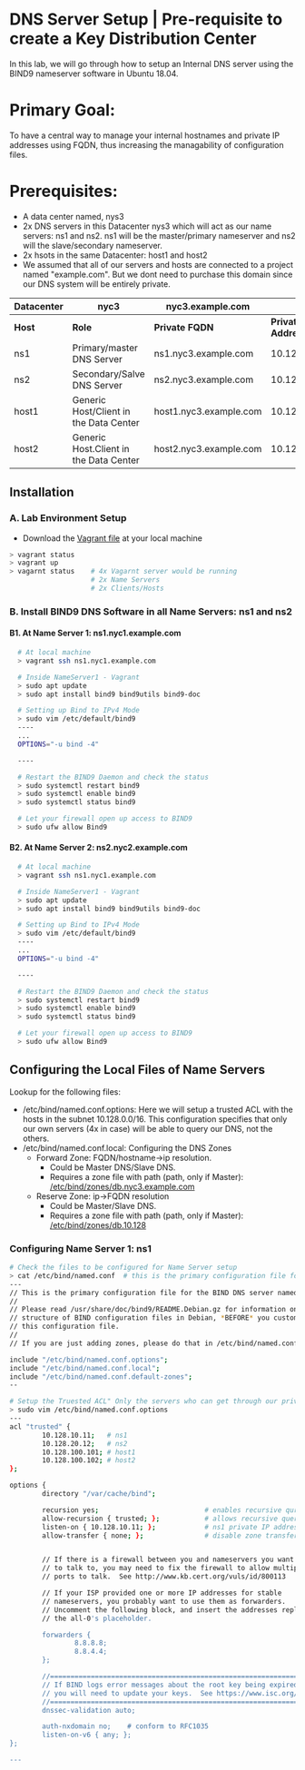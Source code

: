 
# DNS Server Setup | Pre-requisite to create a Key Distribution Center

In this lab, we will go through how to setup an Internal DNS server using the BIND9 nameserver 
software in Ubuntu 18.04.

# Primary Goal: 
To have a central way to manage your internal hostnames and private IP addresses using FQDN,
thus increasing the managability of configuration files. 

# Prerequisites:
- A data center named, nys3
- 2x DNS servers in this Datacenter nys3 which will act as our name servers: ns1 and ns2. ns1 will be the master/primary nameserver and ns2 will the slave/secondary nameserver.
- 2x hsots in the same Datacenter: host1 and host2
- We assumed that all of our servers and hosts are connected to a project named "example.com". But we dont need to purchase this domain since our DNS system will be entirely private.


| **Datacenter** | nyc3 | nyc3.example.com |  |  |
|---|---|---|---|---|
| **Host** | **Role** | **Private FQDN** | **Private IP Address** | **Subnet** |
| ns1 | Primary/master DNS Server | ns1.nyc3.example.com | 10.128.10.11 | 10.128.0.0/16 |
| ns2 | Secondary/Salve DNS Server | ns2.nyc3.example.com | 10.128.20.12 | 10.128.0.0/16 |
| host1 | Generic Host/Client in the Data Center | host1.nyc3.example.com | 10.128.100.101 | 10.128.0.0/16 |
| host2 | Generic Host.Client in the Data Center | host2.nyc3.example.com | 10.128.100.102 | 10.128.0.0/16 |



## Installation
### A. Lab Environment Setup
- Download the [Vagrant file](./Vagrantfile) at your local machine
```bash
> vagrant status 
> vagrant up
> vagarnt status    # 4x Vagarnt server would be running
                    # 2x Name Servers
                    # 2x Clients/Hosts
```

### B. Install BIND9 DNS Software in all Name Servers: ns1 and ns2

#### B1. At Name Server 1: ns1.nyc1.example.com 
```bash
  # At local machine
  > vagrant ssh ns1.nyc1.example.com

  # Inside NameServer1 - Vagrant
  > sudo apt update
  > sudo apt install bind9 bind9utils bind9-doc

  # Setting up Bind to IPv4 Mode
  > sudo vim /etc/default/bind9
  ----
  ...
  OPTIONS="-u bind -4"

  ----

  # Restart the BIND9 Daemon and check the status
  > sudo systemctl restart bind9 
  > sudo systemctl enable bind9
  > sudo systemctl status bind9

  # Let your firewall open up access to BIND9
  > sudo ufw allow Bind9 
```

#### B2. At Name Server 2: ns2.nyc2.example.com
```bash
  # At local machine
  > vagrant ssh ns1.nyc1.example.com

  # Inside NameServer1 - Vagrant
  > sudo apt update
  > sudo apt install bind9 bind9utils bind9-doc

  # Setting up Bind to IPv4 Mode
  > sudo vim /etc/default/bind9
  ----
  ...
  OPTIONS="-u bind -4"

  ----

  # Restart the BIND9 Daemon and check the status
  > sudo systemctl restart bind9 
  > sudo systemctl enable bind9
  > sudo systemctl status bind9

  # Let your firewall open up access to BIND9
  > sudo ufw allow Bind9 
```
    
## Configuring the Local Files of Name Servers
Lookup for the following files:
- /etc/bind/named.conf.options: Here we will setup a trusted ACL with the hosts in the subnet 10.128.0.0/16. This configuration specifies that only our own servers (4x in case) will be able to query our DNS, not the others.
- /etc/bind/named.conf.local: Configuring the DNS Zones
    - Forward Zone: FQDN/hostname->ip resolution.
        - Could be Master DNS/Slave DNS.
        - Requires a zone file with path (path, only if Master): [/etc/bind/zones/db.nyc3.example.com](../Name_Server_1_(Master)_Setup/db.nyc3.example.com) 
    - Reserve Zone: ip->FQDN resolution 
        - Could be Master/Slave DNS.
        - Requires a zone file with path (path, only if Master): [/etc/bind/zones/db.10.128](../Name_Server_1_(Master)_Setup/db.10.128) 

### Configuring Name Server 1: ns1 
```bash
# Check the files to be configured for Name Server setup
> cat /etc/bind/named.conf  # this is the primary configuration file for BIND DNS Name Server
---
// This is the primary configuration file for the BIND DNS server named.
//
// Please read /usr/share/doc/bind9/README.Debian.gz for information on the 
// structure of BIND configuration files in Debian, *BEFORE* you customize 
// this configuration file.
//
// If you are just adding zones, please do that in /etc/bind/named.conf.local

include "/etc/bind/named.conf.options"; 
include "/etc/bind/named.conf.local";
include "/etc/bind/named.conf.default-zones";
--

# Setup the Truested ACL" Only the servers who can get through our private DNS server in the subnet
> sudo vim /etc/bind/named.conf.options 
---
acl "trusted" {
        10.128.10.11;   # ns1
        10.128.20.12;   # ns2
        10.128.100.101; # host1
        10.128.100.102; # host2
};

options {
        directory "/var/cache/bind";

        recursion yes;                          # enables recursive quries
        allow-recursion { trusted; };           # allows recursive queries from "trusted" clients
        listen-on { 10.128.10.11; };            # ns1 private IP address - listen on private network only
        allow-transfer { none; };               # disable zone transfers by default


        // If there is a firewall between you and nameservers you want
        // to talk to, you may need to fix the firewall to allow multiple
        // ports to talk.  See http://www.kb.cert.org/vuls/id/800113

        // If your ISP provided one or more IP addresses for stable
        // nameservers, you probably want to use them as forwarders.
        // Uncomment the following block, and insert the addresses replacing
        // the all-0's placeholder.

        forwarders {
                8.8.8.8;
                8.8.4.4;
        };

        //========================================================================
        // If BIND logs error messages about the root key being expired,
        // you will need to update your keys.  See https://www.isc.org/bind-keys
        //========================================================================
        dnssec-validation auto;

        auth-nxdomain no;    # conform to RFC1035
        listen-on-v6 { any; };
};

---





```

